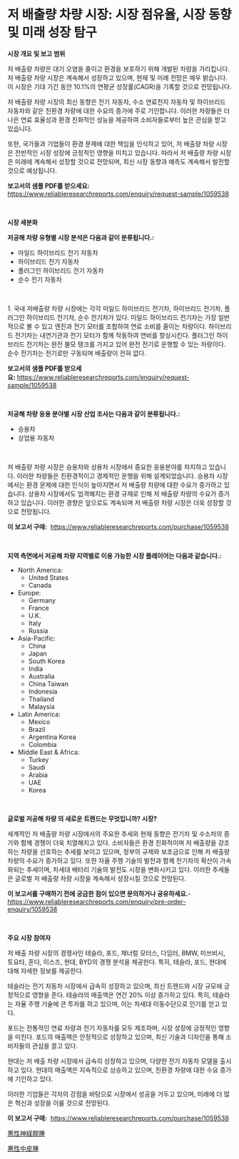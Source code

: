 <p><h1>저 배출량 차량 시장: 시장 점유율, 시장 동향 및 미래 성장 탐구</h1></p><p><strong>시장 개요 및 보고 범위</strong></p>
<p><p>저 배출량 차량은 대기 오염을 줄이고 환경을 보호하기 위해 개발된 차량을 가리킵니다. 저 배출량 차량 시장은 계속해서 성장하고 있으며, 현재 및 미래 전망은 매우 밝습니다. 이 시장은 기대 기간 동안 10.1%의 연평균 성장률(CAGR)을 기록할 것으로 전망됩니다. </p><p>저 배출량 차량 시장의 최신 동향은 전기 자동차, 수소 연료전지 자동차 및 하이브리드 자동차와 같은 친환경 차량에 대한 수요의 증가에 주로 기인합니다. 이러한 차량들은 더 나은 연료 효율성과 환경 친화적인 성능을 제공하여 소비자들로부터 높은 관심을 받고 있습니다. </p><p>또한, 국가들과 기업들이 환경 문제에 대한 책임을 인식하고 있어, 저 배출량 차량 시장은 전반적인 시장 성장에 긍정적인 영향을 미치고 있습니다. 따라서 저 배출량 차량 시장은 미래에 계속해서 성장할 것으로 전망되며, 최신 시장 동향과 예측도 계속해서 발전할 것으로 예상됩니다.</p></p>
<p><strong>보고서의 샘플 PDF를 받으세요:</strong> <a href="https://www.reliableresearchreports.com/enquiry/request-sample/1059538">https://www.reliableresearchreports.com/enquiry/request-sample/1059538</a></p>
<p>&nbsp;</p>
<p><strong>시장 세분화</strong></p>
<p><strong>저공해 차량 유형별 시장 분석은 다음과 같이 분류됩니다.:</strong></p>
<p><ul><li>마일드 하이브리드 전기 자동차</li><li>하이브리드 전기 자동차</li><li>플러그인 하이브리드 전기 자동차</li><li>순수 전기 자동차</li></ul></p>
<p>&nbsp;</p>
<p><p>1. 국내 저배출량 차량 시장에는 각각 미일드 하이브리드 전기차, 하이브리드 전기차, 플러그인 하이브리드 전기차, 순수 전기차가 있다. 미일드 하이브리드 전기차는 가장 일반적으로 볼 수 있고 엔진과 전기 모터를 조합하여 연료 소비를 줄이는 차량이다. 하이브리드 전기차는 내연기관과 전기 모터가 함께 작동하여 연비를 향상시킨다. 플러그인 하이브리드 전기차는 완전 불모 탱크를 가지고 있어 완전 전기로 운행할 수 있는 차량이다. 순수 전기차는 전기로만 구동되며 배출량이 전혀 없다.</p></p>
<p><strong>보고서의 샘플 PDF를 받으세요:</strong>&nbsp;<a href="https://www.reliableresearchreports.com/enquiry/request-sample/1059538">https://www.reliableresearchreports.com/enquiry/request-sample/1059538</a></p>
<p>&nbsp;</p>
<p><strong> 저공해 차량 응용 분야별 시장 산업 조사는 다음과 같이 분류됩니다.:</strong></p>
<p><ul><li>승용차</li><li>상업용 자동차</li></ul></p>
<p>&nbsp;</p>
<p><p>저 배출량 차량 시장은 승용차와 상용차 시장에서 중요한 응용분야를 차지하고 있습니다. 이러한 차량들은 친환경적이고 경제적인 운행을 위해 설계되었습니다. 승용차 시장에서는 환경 문제에 대한 인식이 높아지면서 저 배출량 차량에 대한 수요가 증가하고 있습니다. 상용차 시장에서도 엄격해지는 환경 규제로 인해 저 배출량 차량의 수요가 증가하고 있습니다. 이러한 경향은 앞으로도 계속되며 저 배출량 차량 시장은 더욱 성장할 것으로 전망됩니다.</p></p>
<p><strong>이 보고서 구매:</strong>&nbsp; <a href="https://www.reliableresearchreports.com/purchase/1059538">https://www.reliableresearchreports.com/purchase/1059538</a></p>
<p>&nbsp;</p>
<p><strong>지역 측면에서 저공해 차량 지역별로 이용 가능한 시장 플레이어는 다음과 같습니다.:</strong></p>
<p><ul>
    <li>
        North America:
        <ul>
            <li>United States</li>
            <li>Canada</li>
        </ul>
    </li>
    <li>
        Europe:
        <ul>
            <li>Germany</li>
            <li>France</li>
            <li>U.K.</li>
            <li>Italy</li>
            <li>Russia</li>
        </ul>
    </li>
    <li>
        Asia-Pacific:
        <ul>
            <li>China</li>
            <li>Japan</li>
            <li>South Korea</li>
            <li>India</li>
            <li>Australia</li>
            <li>China Taiwan</li>
            <li>Indonesia</li>
            <li>Thailand</li>
            <li>Malaysia</li>
        </ul>
    </li>
    <li>
        Latin America:
        <ul>
            <li>Mexico</li>
            <li>Brazil</li>
            <li>Argentina Korea</li>
            <li>Colombia</li>
        </ul>
    </li>
    <li>
        Middle East & Africa:
        <ul>
            <li>Turkey</li>
            <li>Saudi</li>
            <li>Arabia</li>
            <li>UAE</li>
            <li>Korea</li>
        </ul>
    </li>
    </ul></p>
<p>&nbsp;</p>
<p><strong>글로벌 저공해 차량 의 새로운 트렌드는 무엇입니까? 시장?</strong></p>
<p><p>세계적인 저 배출량 차량 시장에서의 주요한 추세와 현재 동향은 전기차 및 수소차의 증가와 함께 경쟁이 더욱 치열해지고 있다. 소비자들은 환경 친화적이며 저 배출량을 강조하는 차량을 선호하는 추세를 보이고 있으며, 정부의 규제와 보조금으로 인해 저 배출량 차량의 수요가 증가하고 있다. 또한 자율 주행 기술의 발전과 함께 전기차의 확산이 가속화되는 추세이며, 차세대 배터리 기술의 발전도 시장을 변화시키고 있다. 이러한 추세들은 글로벌 저 배출량 차량 시장을 계속해서 성장시킬 것으로 전망된다.</p></p>
<p><strong>이 보고서를 구매하기 전에 궁금한 점이 있으면 문의하거나 공유하세요.</strong>- <a href="https://www.reliableresearchreports.com/enquiry/pre-order-enquiry/1059538">https://www.reliableresearchreports.com/enquiry/pre-order-enquiry/1059538</a></p>
<p>&nbsp;</p>
<p><strong>주요 시장 참여자</strong></p>
<p><p>저 배출 차량 시장의 경쟁사인 테슬라, 포드, 제너럴 모터스, 다임러, BMW, 미쓰비시, 토요타, 혼다, 이스즈, 현대, BYD의 경쟁 분석을 제공한다. 특히, 테슬라, 포드, 현대에 대해 자세한 정보를 제공한다.</p><p>테슬라는 전기 자동차 시장에서 급속히 성장하고 있으며, 최신 트렌드와 시장 규모에 긍정적으로 영향을 준다. 테슬라의 매출액은 연간 20% 이상 증가하고 있다. 특히, 테슬라는 자율 주행 기술에 큰 투자를 하고 있으며, 이는 차세대 이동수단으로 인기를 얻고 있다.</p><p>포드는 전통적인 연료 차량과 전기 자동차를 모두 제조하며, 시장 성장에 긍정적인 영향을 미친다. 포드의 매출액은 안정적으로 성장하고 있으며, 최신 기술과 디자인을 통해 소비자들의 관심을 끌고 있다.</p><p>현대는 저 배출 차량 시장에서 급속히 성장하고 있으며, 다양한 전기 자동차 모델을 출시하고 있다. 현대의 매출액은 지속적으로 상승하고 있으며, 친환경 차량에 대한 수요 증가에 기인하고 있다.</p><p>이러한 기업들은 각자의 강점을 바탕으로 시장에서 성공을 거두고 있으며, 미래에 더 많은 혁신과 성장을 이룰 것으로 전망된다.</p></p>
<p><strong>이 보고서 구매:</strong>&nbsp;&nbsp;<a href="https://www.reliableresearchreports.com/purchase/1059538">https://www.reliableresearchreports.com/purchase/1059538</a></p>
<p><p><a href="https://github.com/laurenreichert/Market-Research-Report-List-1/blob/main/80463625872.md">悪性神経膠腫</a></p><p><a href="https://github.com/RodHoppe07/Market-Research-Report-List-1/blob/main/32246745873.md">悪性中皮腫</a></p></p>

